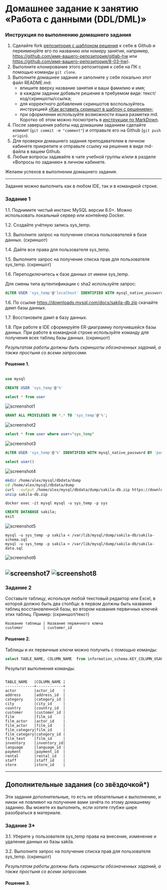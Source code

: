 # Домашнее задание к занятию «Работа с данными (DDL/DML)»

### Инструкция по выполнению домашнего задания

1. Сделайте fork [репозитория c шаблоном решения](https://github.com/netology-code/sys-pattern-homework) к себе в Github и переименуйте его по названию или номеру занятия, например, https://github.com/имя-вашего-репозитория/gitlab-hw или https://github.com/имя-вашего-репозитория/8-03-hw).
2. Выполните клонирование этого репозитория к себе на ПК с помощью команды `git clone`.
3. Выполните домашнее задание и заполните у себя локально этот файл README.md:
   - впишите вверху название занятия и ваши фамилию и имя;
   - в каждом задании добавьте решение в требуемом виде: текст/код/скриншоты/ссылка;
   - для корректного добавления скриншотов воспользуйтесь инструкцией [«Как вставить скриншот в шаблон с решением»](https://github.com/netology-code/sys-pattern-homework/blob/main/screen-instruction.md);
   - при оформлении используйте возможности языка разметки md. Коротко об этом можно посмотреть в [инструкции по MarkDown](https://github.com/netology-code/sys-pattern-homework/blob/main/md-instruction.md).
4. После завершения работы над домашним заданием сделайте коммит (`git commit -m "comment"`) и отправьте его на Github (`git push origin`).
5. Для проверки домашнего задания преподавателем в личном кабинете прикрепите и отправьте ссылку на решение в виде md-файла в вашем Github.
6. Любые вопросы задавайте в чате учебной группы и/или в разделе «Вопросы по заданию» в личном кабинете.

Желаем успехов в выполнении домашнего задания.

---

Задание можно выполнить как в любом IDE, так и в командной строке.

### Задание 1
1.1. Поднимите чистый инстанс MySQL версии 8.0+. Можно использовать локальный сервер или контейнер Docker.

1.2. Создайте учётную запись sys_temp. 

1.3. Выполните запрос на получение списка пользователей в базе данных. (скриншот)

1.4. Дайте все права для пользователя sys_temp. 

1.5. Выполните запрос на получение списка прав для пользователя sys_temp. (скриншот)

1.6. Переподключитесь к базе данных от имени sys_temp.

Для смены типа аутентификации с sha2 используйте запрос: 
```sql
ALTER USER 'sys_temp'@'localhost' IDENTIFIED WITH mysql_native_password BY 'password';
```
1.6. По ссылке https://downloads.mysql.com/docs/sakila-db.zip скачайте дамп базы данных.

1.7. Восстановите дамп в базу данных.

1.8. При работе в IDE сформируйте ER-диаграмму получившейся базы данных. При работе в командной строке используйте команду для получения всех таблиц базы данных. (скриншот)

*Результатом работы должны быть скриншоты обозначенных заданий, а также простыня со всеми запросами.*


#### Решение 1.


```sql

use mysql 

CREATE USER 'sys_temp'@'%' 

select * from user
```

![screenshot1](https://github.com/hachubra/sdb-hw/blob/sdbsql-24/images/Screenshot_25.png)

```sql
GRANT ALL PRIVILEGES ON *.* TO 'sys_temp'@'%';
```
![screenshot2](https://github.com/hachubra/sdb-hw/blob/sdbsql-24/images/Screenshot_26.png)

```sql
select * from user where user="sys_temp"
```

![screenshot3](https://github.com/hachubra/sdb-hw/blob/sdbsql-24/images/Screenshot_27.png)

```sql
ALTER USER 'sys_temp'@'%' IDENTIFIED WITH mysql_native_password BY 'password';

select user()

```

![screenshot4](https://github.com/hachubra/sdb-hw/blob/sdbsql-24/images/Screenshot_28.png)

```bash
mkdir /home/alex/mysql/dbdata/dump
cd /home/alex/mysql/dbdata/dump
curl --output /home/alex/mysql/dbdata/dump/sakila-db.zip https://downloads.mysql.com/docs/sakila-db.zip 
unzip sakila-db.zip

```

```
docker exec -it mysql mysql -u sys_temp -p sys
```

```sql
CREATE DATABASE sakila;
exit
```

![screenshot5](https://github.com/hachubra/sdb-hw/blob/sdbsql-24/images/Screenshot_29.png)

```
mysql -u sys_temp -p sakila < /var/lib/mysql/dump/sakila-db/sakila-schema.sql 
mysql -u sys_temp -p sakila < /var/lib/mysql/dump/sakila-db/sakila-data.sql 
``` 

![screenshot6](https://github.com/hachubra/sdb-hw/blob/sdbsql-24/images/Screenshot_30.png)


![screenshot7](https://github.com/hachubra/sdb-hw/blob/sdbsql-24/images/Screenshot_31.png)
![screenshot8](https://github.com/hachubra/sdb-hw/blob/sdbsql-24/images/Screenshot_32.png)
---

### Задание 2
Составьте таблицу, используя любой текстовый редактор или Excel, в которой должно быть два столбца: в первом должны быть названия таблиц восстановленной базы, во втором названия первичных ключей этих таблиц. Пример: (скриншот/текст)
```
Название таблицы | Название первичного ключа
customer         | customer_id
```

#### Решение 2.

Таблицы и их первичные ключи можно получить с помощью команды:

```sql
select TABLE_NAME, COLUMN_NAME  from information_schema.KEY_COLUMN_USAGE WHERE CONSTRAINT_SCHEMA="sakila" and constraint_name="PRIMARY"
```

Результат выполнения команды:

```

TABLE_NAME   |COLUMN_NAME |
-------------+------------+
actor        |actor_id    |
address      |address_id  |
category     |category_id |
city         |city_id     |
country      |country_id  |
customer     |customer_id |
film         |film_id     |
film_actor   |actor_id    |
film_actor   |film_id     |
film_category|film_id     |
film_category|category_id |
film_text    |film_id     |
inventory    |inventory_id|
language     |language_id |
payment      |payment_id  |
rental       |rental_id   |
staff        |staff_id    |
store        |store_id    |

```

---

## Дополнительные задания (со звёздочкой*)
Эти задания дополнительные, то есть не обязательные к выполнению, и никак не повлияют на получение вами зачёта по этому домашнему заданию. Вы можете их выполнить, если хотите глубже шире разобраться в материале.

### Задание 3*
3.1. Уберите у пользователя sys_temp права на внесение, изменение и удаление данных из базы sakila.

3.2. Выполните запрос на получение списка прав для пользователя sys_temp. (скриншот)

*Результатом работы должны быть скриншоты обозначенных заданий, а также простыня со всеми запросами.*


#### Решение 3.
